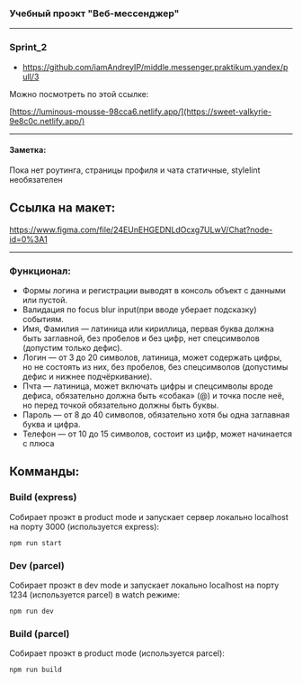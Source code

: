 ### Учебный проэкт "Веб-мессенджер"

---

### Sprint_2
* https://github.com/iamAndreyIP/middle.messenger.praktikum.yandex/pull/3

Можно посмотреть по этой ссылке:


  [https://luminous-mousse-98cca6.netlify.app/](https://sweet-valkyrie-9e8c0c.netlify.app/)

  
---

#### Заметка:
 Пока нет роутинга, страницы профиля и чата статичные,
 stylelint необязателен

## Ссылка на макет:

  https://www.figma.com/file/24EUnEHGEDNLdOcxg7ULwV/Chat?node-id=0%3A1
  
***
### Функционал:
  * Формы логина и регистрации выводят в консоль объект с данными или пустой.
  * Валидация по focus blur input(при вводе уберает подсказку) событиям.
  * Имя, Фамилия — латиница или кириллица, первая буква должна быть заглавной, без пробелов и без цифр, нет спецсимволов (допустим только дефис).
  * Логин — от 3 до 20 символов, латиница, может содержать цифры, но не состоять из них, без пробелов, без спецсимволов (допустимы дефис и нижнее подчёркивание).
  * Пчта — латиница, может включать цифры и спецсимволы вроде дефиса, обязательно должна быть «собака» (@) и точка после неё, но перед точкой обязательно должны быть буквы.
  * Пароль — от 8 до 40 символов, обязательно хотя бы одна заглавная буква и цифра.
  * Телефон — от 10 до 15 символов, состоит из цифр, может начинается с плюса

## Комманды:

### Build (express)
Собирает проэкт в product mode и запускает сервер локально localhost на порту 3000 (используется express):
  
  `npm run start`
  
### Dev (parcel)
Собирает проэкт в dev mode и запускает локально localhost на порту 1234 (используется parcel) в watch режиме:

  `npm run dev`

### Build (parcel)
Собирает проэкт в product mode (используется parcel):

  `npm run build`
